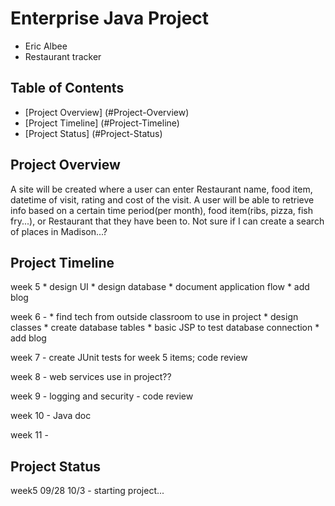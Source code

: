 # Enterprise Java Project

* Eric Albee
* Restaurant tracker

## Table of Contents
- [Project Overview] (#Project-Overview)
- [Project Timeline] (#Project-Timeline)
- [Project Status] (#Project-Status)

## <a name="Project-Overview"></a>Project Overview
A site will be created where a user can enter Restaurant name, food item, datetime of visit, rating and cost of the visit.
A user will be able to retrieve info based on a certain time period(per month), food item(ribs, pizza, fish fry...), or Restaurant that they have been to.
Not sure if I can create a search of places in Madison...?

## <a name="Project-Timeline"></a> Project Timeline
week 5
        * design UI
        * design database
        * document application flow
        * add blog

week 6 -
        * find tech from outside classroom to use in project
        * design classes
        * create database tables
        * basic JSP to test database connection
        * add blog

week 7 - create JUnit tests for week 5 items; code review

week 8 - web services use in project??

week 9 - logging and security - code review

week 10 - Java doc

week 11 -

## <a name="Project-Status"></a> Project Status
week5 09/28
      10/3 - starting project...
